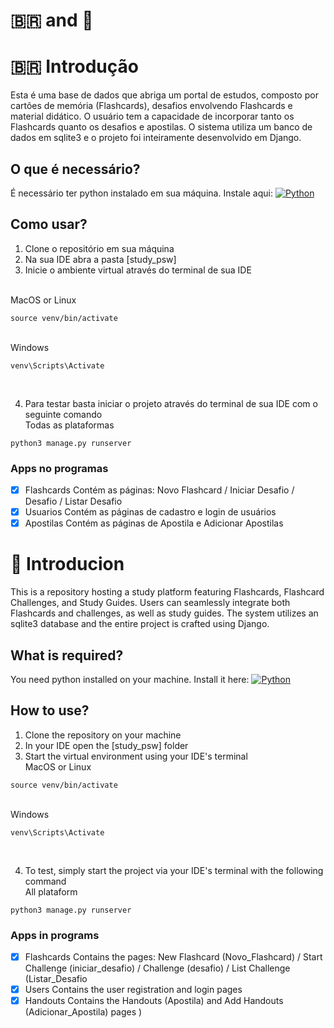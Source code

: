 # 🇧🇷 and 🏴󠁧󠁢󠁥󠁮󠁧󠁿

# 🇧🇷 Introdução
  Esta é uma base de dados que abriga um portal de estudos, composto por cartões de memória (Flashcards), desafios envolvendo Flashcards e material didático. O usuário tem a capacidade de incorporar tanto os Flashcards quanto os desafios e apostilas. O sistema utiliza um banco   de dados em sqlite3 e o projeto foi inteiramente desenvolvido em Django.

  ## O que é necessário? 
  É necessário ter python instalado em sua máquina. Instale aqui: [![Python](https://img.shields.io/badge/python-3670A0?style=for-the-badge&logo=python&logoColor=ffdd54)](https://www.python.org/downloads/)

  ## Como usar?
  1. Clone o repositório em sua máquina
  2. Na sua IDE abra a pasta [study_psw]
  3. Inicie o ambiente virtual através do terminal de sua IDE
     
<br> MacOS or Linux
```
source venv/bin/activate
```
<br> Windows
```
venv\Scripts\Activate
```
<br>

  4. Para testar basta iniciar o projeto através do terminal de sua IDE com o seguinte comando
<br> Todas as plataformas
```
python3 manage.py runserver
```

  ### Apps no programas
  - [x] Flashcards
      Contém as páginas: Novo Flashcard / Iniciar Desafio / Desafio / Listar Desafio 
  - [x] Usuarios
      Contém as páginas de cadastro e login de usuários
  - [x] Apostilas
      Contém as páginas de Apostila e Adicionar Apostilas  

# 🏴󠁧󠁢󠁥󠁮󠁧󠁿 Introducion
  This is a repository hosting a study platform featuring Flashcards, Flashcard Challenges, and Study Guides. Users can seamlessly integrate both Flashcards and challenges, as well as study guides. The system utilizes an sqlite3 database and the entire project is crafted using    Django.

   ## What is required? 
  You need python installed on your machine. Install it here: [![Python](https://img.shields.io/badge/python-3670A0?style=for-the-badge&logo=python&logoColor=ffdd54)](https://www.python.org/downloads/)

  ## How to use?
  1. Clone the repository on your machine
  2. In your IDE open the [study_psw] folder
  3. Start the virtual environment using your IDE's terminal
<br> MacOS or Linux
```
source venv/bin/activate
```
<br> Windows
```
venv\Scripts\Activate
```
<br>

  4. To test, simply start the project via your IDE's terminal with the following command
<br> All plataform
```
python3 manage.py runserver
```

  ### Apps in programs
  - [x] Flashcards
      Contains the pages: New Flashcard (Novo_Flashcard) / Start Challenge (iniciar_desafio) / Challenge (desafio) / List Challenge (Listar_Desafio
  - [x] Users
      Contains the user registration and login pages
  - [x] Handouts
      Contains the Handouts (Apostila) and Add Handouts (Adicionar_Apostila) pages  )
